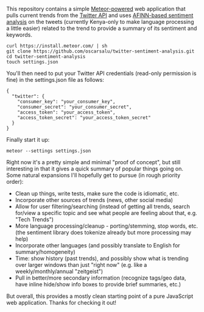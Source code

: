 This repository contains a simple [Meteor-powered](https://the.meteor.com/) web
application that pulls current trends from the
[Twitter API](https://dev.twitter.com/) and uses
[AFINN-based sentiment analysis](https://www.npmjs.org/package/sentiment) on
the tweets (currently Kenya-only to make language processing a little easier)
related to the trend to provide a summary of its sentiment and keywords.

    curl https://install.meteor.com/ | sh
    git clone https://github.com/oscarsalu/twitter-sentiment-analysis.git
    cd twitter-sentiment-analysis
    touch settings.json

You'll then need to put your Twitter API credentials (read-only permission is
fine) in the settings.json file as follows:


    {
      "twitter": {
        "consumer_key": "your_consumer_key",
        "consumer_secret": "your_consumer_secret",
        "access_token": "your_access_token",
        "access_token_secret": "your_access_token_secret"
      }
    }

Finally start it up:

    meteor --settings settings.json

Right now it's a pretty simple and minimal "proof of concept", but still
interesting in that it gives a quick summary of popular things going on. Some
natural expansions I'll hopefully get to pursue (in rough priority order):

- Clean up things, write tests, make sure the code is idiomatic, etc.
- Incorporate other sources of trends (news, other social media)
- Allow for user filtering/searching (instead of getting all trends, search
  for/view a specific topic and see what people are feeling about that, e.g.
  "Tech Trends")
- More language processing/cleanup - porting/stemming, stop words, etc. (the
  sentiment library does tokenize already but more processing may help)
- Incorporate other languages (and possibly translate to English for
  summary/homogeneity)
- Time: show history (past trends), and possibly show what is trending over
  larger windows than just "right now" (e.g. like a weekly/monthly/annual
  "zeitgeist")
- Pull in better/more secondary information (recognize tags/geo data, have
  inline hide/show info boxes to provide brief summaries, etc.)

But overall, this provides a mostly clean starting point of a pure JavaScript
web application. Thanks for checking it out!
